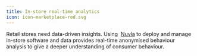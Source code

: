 ```yaml
---
title: In-store real-time analytics
icon: icon-marketplace-red.svg
---
```


Retail stores need data-driven insights. Using &nbsp;<a href="https://sixsq.com/products-and-services/nuvla-io/overview">Nuvla</a>&nbsp;to deploy and manage in-store software and data provides real-time anonymised behaviour analysis to give a deeper understanding of consumer behaviour.